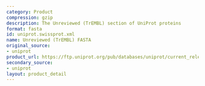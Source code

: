 ```yaml
---
category: Product
compression: gzip
description: The Unreviewed (TrEMBL) section of UniProt proteins
format: fasta
id: uniprot.swissprot.xml
name: Unreviewed (TrEMBL) FASTA
original_source:
- uniprot
product_url: https://ftp.uniprot.org/pub/databases/uniprot/current_release/knowledgebase/complete/uniprot_trembl.fasta.gz
secondary_source:
- uniprot
layout: product_detail
---
```

